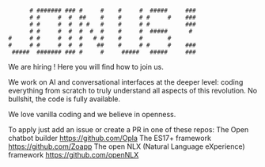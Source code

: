 ```
      # ####### ### #     #    #     #  #####     ### 
      # #     #  #  ##    #    #     # #     #    ### 
      # #     #  #  # #   #    #     # #          ### 
      # #     #  #  #  #  #    #     #  #####      #  
#     # #     #  #  #   # #    #     #       #        
#     # #     #  #  #    ##    #     # #     #    ### 
 #####  ####### ### #     #     #####   #####     ### 
```

We are hiring ! Here you will find how to join us.

We work on AI and conversational interfaces at the deeper level: coding everything from scratch to truly understand all aspects of this revolution. No bullshit, the code is fully available.

We love vanilla coding and we believe in openness.

To apply just add an issue or create a PR in one of these repos:
The Open chatbot builder
https://github.com/Opla
The ES17+ framework
https://github.com/Zoapp
The  open NLX (Natural Language eXperience) framework
https://github.com/openNLX

